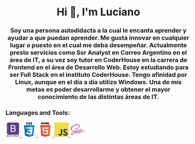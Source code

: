 <h1 align="center">Hi 👋, I'm Luciano</h1>
<h3 align="center">Soy una persona autodidacta a la cual le encanta aprender y ayudar a que puedan aprender. Me gusta innovar en cualquier lugar o puesto en el cual me deba desempeñar. Actualmente presto servicios como Ssr Analyst en Correo Argentino en el área de IT, a su vez soy tutor en CoderHouse en la carrera de Frontend en el área de Desarrollo Web. Estoy estudiando para ser Full Stack en el instituto CoderHouse. Tengo afinidad por Linux, aunque en el día a día utilizo Windows. Una de mis metas es poder desarrollarme y obtener el mayor conocimiento de las distintas áreas de IT.</h3>


<h3 align="left">Languages and Tools:</h3>
<p align="left"> <a href="https://getbootstrap.com" target="_blank"> <img src="https://raw.githubusercontent.com/devicons/devicon/master/icons/bootstrap/bootstrap-plain-wordmark.svg" alt="bootstrap" width="40" height="40"/> </a> <a href="https://www.w3schools.com/css/" target="_blank"> <img src="https://raw.githubusercontent.com/devicons/devicon/master/icons/css3/css3-original-wordmark.svg" alt="css3" width="40" height="40"/> </a> <a href="https://www.w3.org/html/" target="_blank"> <img src="https://raw.githubusercontent.com/devicons/devicon/master/icons/html5/html5-original-wordmark.svg" alt="html5" width="40" height="40"/> </a> <a href="https://developer.mozilla.org/en-US/docs/Web/JavaScript" target="_blank"> <img src="https://raw.githubusercontent.com/devicons/devicon/master/icons/javascript/javascript-original.svg" alt="javascript" width="40" height="40"/> </a> <a href="https://sass-lang.com" target="_blank"> <img src="https://raw.githubusercontent.com/devicons/devicon/master/icons/sass/sass-original.svg" alt="sass" width="40" height="40"/> </a> </p>

